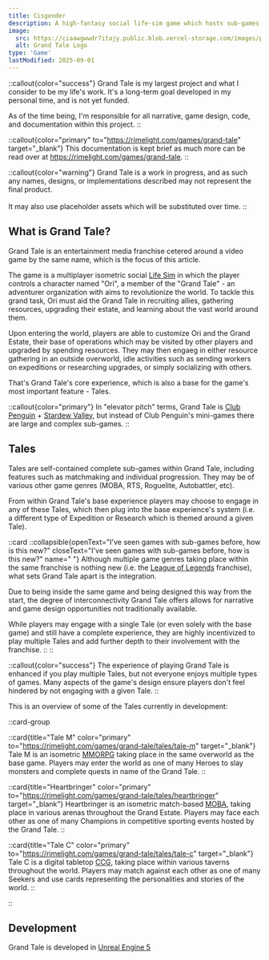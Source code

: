 ```yaml
---
title: Cisgender
description: A high-fantasy social life-sim game which hosts sub-games of multiple genres.
image:
  src: https://ciaawgwwdr7itajy.public.blob.vercel-storage.com/images/portfolio/runescape/runescape-logo.webp
  alt: Grand Tale Logo
type: 'Game'
lastModified: 2025-09-01
---
```


::callout{color="success"}
Grand Tale is my largest project and what I consider to be my life's work. It's a long-term goal developed in my personal time, and is not yet funded. 

As of the time being, I'm responsible for all narrative, game design, code, and documentation within this project.
::

::callout{color="primary" to="https://rimelight.com/games/grand-tale" target="_blank"}
This documentation is kept brief as much more can be read over at https://rimelight.com/games/grand-tale.
::

::callout{color="warning"}
Grand Tale is a work in progress, and as such any names, designs, or implementations described may not represent the final product.
<br><br>
It may also use placeholder assets which will be substituted over time.
::

## What is Grand Tale?

Grand Tale is an entertainment media franchise cetered around a video game by the same name, which is the focus of this article.

The game is a multiplayer isometric social [Life Sim](https://en.wikipedia.org/wiki/Life_simulation_game) in which the player controls a character named "Ori", a member of the "Grand Tale" - an adventurer organization with aims to revolutionize the world. To tackle this grand task, Ori must aid the Grand Tale in recruiting allies, gathering resources, upgrading their estate, and learning about the vast world around them.

Upon entering the world, players are able to customize Ori and the Grand Estate, their base of operations which may be visited by other players and upgraded by spending resources. They may then engaeg in either resource gathering in an outside overworld, idle activities such as sending workers on expeditions or researching upgrades, or simply socializing with others.

That's Grand Tale's core experience, which is also a base for the game's most important feature - Tales.

::callout{color="primary"}
In "elevator pitch" terms, Grand Tale is [Club Penguin](https://en.wikipedia.org/wiki/Club_Penguin) + [Stardew Valley](https://en.wikipedia.org/wiki/Stardew_Valley), but instead of Club Penguin's mini-games there are large and complex sub-games.
::

## Tales

Tales are self-contained complete sub-games within Grand Tale, including features such as matchmaking and individual progression. They may be of various other game genres (MOBA, RTS, Roguelite, Autobattler, etc).

From within Grand Tale's base experience players may choose to engage in any of these Tales, which then plug into the base experience's system (i.e. a different type of Expedition or Research which is themed around a given Tale).

::card
::collapsible{openText="I've seen games with sub-games before, how is this new?" closeText="I've seen games with sub-games before, how is this new?" name=" "}
Although multiple game genres taking place within the same franchise is nothing new (i.e. the [League of Legends](https://en.wikipedia.org/wiki/List_of_League_of_Legends_media) franchise), what sets Grand Tale apart is the integration.

Due to being inside the same game and being designed this way from the start, the degree of interconnectivity Grand Tale offers allows for narrative and game design opportunities not traditionally available.

While players may engage with a single Tale (or even solely with the base game) and still have a complete experience, they are highly incentivized to play multiple Tales and add further depth to their involvement with the franchise.
::
::

::callout{color="success"}
The experience of playing Grand Tale is enhanced if you play multiple Tales, but not everyone enjoys multiple types of games. Many aspects of the game's design ensure players don't feel hindered by not engaging with a given Tale.
::

This is an overview of some of the Tales currently in development:

::card-group

::card{title="Tale M" color="primary" to="https://rimelight.com/games/grand-tale/tales/tale-m" target="_blank"}
Tale M is an isometric [MMORPG](https://en.wikipedia.org/wiki/Massively_multiplayer_online_role-playing_game) taking place in the same overworld as the base game. Players may enter the world as one of many Heroes to slay monsters and complete quests in name of the Grand Tale.
::

::card{title="Heartbringer" color="primary" to="https://rimelight.com/games/grand-tale/tales/heartbringer" target="_blank"}
Heartbringer is an isometric match-based [MOBA](https://en.wikipedia.org/wiki/Multiplayer_online_battle_arena), taking place in various arenas throughout the Grand Estate. Players may face each other as one of many Champions in competitive sporting events hosted by the Grand Tale.
::

::card{title="Tale C" color="primary" to="https://rimelight.com/games/grand-tale/tales/tale-c" target="_blank"}
Tale C is a digital tabletop [CCG](https://en.wikipedia.org/wiki/Collectible_card_game), taking place within various taverns throughout the world. Players may match against each other as one of many Seekers and use cards representing the personalities and stories of the world.
::

::

## Development

Grand Tale is developed in [Unreal Engine 5](https://www.unrealengine.com/)
